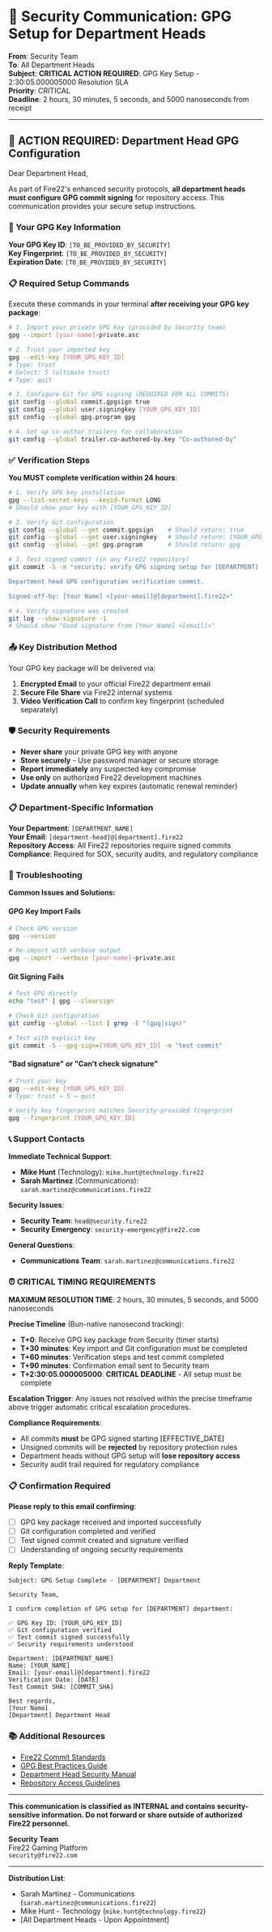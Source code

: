 # 📧 Security Communication: GPG Setup for Department Heads

**From**: Security Team  
**To**: All Department Heads  
**Subject**: **CRITICAL ACTION REQUIRED**: GPG Key Setup - 2:30:05.000005000 Resolution SLA  
**Priority**: CRITICAL  
**Deadline**: 2 hours, 30 minutes, 5 seconds, and 5000 nanoseconds from receipt

---

## 🚨 ACTION REQUIRED: Department Head GPG Configuration

Dear Department Head,

As part of Fire22's enhanced security protocols, **all department heads must configure GPG commit signing** for repository access. This communication provides your secure setup instructions.

### 🔐 Your GPG Key Information

**Your GPG Key ID**: `[TO_BE_PROVIDED_BY_SECURITY]`  
**Key Fingerprint**: `[TO_BE_PROVIDED_BY_SECURITY]`  
**Expiration Date**: `[TO_BE_PROVIDED_BY_SECURITY]`

### 📋 Required Setup Commands

Execute these commands in your terminal **after receiving your GPG key package**:

```bash
# 1. Import your private GPG key (provided by Security team)
gpg --import [your-name]-private.asc

# 2. Trust your imported key
gpg --edit-key [YOUR_GPG_KEY_ID]
# Type: trust
# Select: 5 (ultimate trust)
# Type: quit

# 3. Configure Git for GPG signing (REQUIRED FOR ALL COMMITS)
git config --global commit.gpgsign true
git config --global user.signingkey [YOUR_GPG_KEY_ID]
git config --global gpg.program gpg

# 4. Set up co-author trailers for collaboration
git config --global trailer.co-authored-by.key "Co-authored-by"
```

### ✅ Verification Steps

**You MUST complete verification within 24 hours**:

```bash
# 1. Verify GPG key installation
gpg --list-secret-keys --keyid-format LONG
# Should show your key with [YOUR_GPG_KEY_ID]

# 2. Verify Git configuration
git config --global --get commit.gpgsign    # Should return: true
git config --global --get user.signingkey   # Should return: [YOUR_GPG_KEY_ID]
git config --global --get gpg.program       # Should return: gpg

# 3. Test signed commit (in any Fire22 repository)
git commit -S -m "security: verify GPG signing setup for [DEPARTMENT]

Department head GPG configuration verification commit.

Signed-off-by: [Your Name] <[your-email]@[department].fire22>"

# 4. Verify signature was created
git log --show-signature -1
# Should show "Good signature from [Your Name] <[email]>"
```

### 📤 Key Distribution Method

Your GPG key package will be delivered via:

1. **Encrypted Email** to your official Fire22 department email
2. **Secure File Share** via Fire22 internal systems
3. **Video Verification Call** to confirm key fingerprint (scheduled separately)

### 🛡️ Security Requirements

- **Never share** your private GPG key with anyone
- **Store securely** - Use password manager or secure storage
- **Report immediately** any suspected key compromise
- **Use only** on authorized Fire22 development machines
- **Update annually** when key expires (automatic renewal reminder)

### 📋 Department-Specific Information

**Your Department**: `[DEPARTMENT_NAME]`  
**Your Email**: `[department-head]@[department].fire22`  
**Repository Access**: All Fire22 repositories require signed commits  
**Compliance**: Required for SOX, security audits, and regulatory compliance

### 🚨 Troubleshooting

**Common Issues and Solutions:**

#### GPG Key Import Fails
```bash
# Check GPG version
gpg --version

# Re-import with verbose output
gpg --import --verbose [your-name]-private.asc
```

#### Git Signing Fails
```bash
# Test GPG directly
echo "test" | gpg --clearsign

# Check Git configuration
git config --global --list | grep -E "(gpg|sign)"

# Test with explicit key
git commit -S --gpg-sign=[YOUR_GPG_KEY_ID] -m "test commit"
```

#### "Bad signature" or "Can't check signature"
```bash
# Trust your key
gpg --edit-key [YOUR_GPG_KEY_ID]
# Type: trust → 5 → quit

# Verify key fingerprint matches Security-provided fingerprint
gpg --fingerprint [YOUR_GPG_KEY_ID]
```

### 📞 Support Contacts

**Immediate Technical Support**:
- **Mike Hunt** (Technology): `mike.hunt@technology.fire22`
- **Sarah Martinez** (Communications): `sarah.martinez@communications.fire22`

**Security Issues**:
- **Security Team**: `head@security.fire22`
- **Security Emergency**: `security-emergency@fire22.com`

**General Questions**:
- **Communications Team**: `sarah.martinez@communications.fire22`

### ⏰ CRITICAL TIMING REQUIREMENTS

**MAXIMUM RESOLUTION TIME**: 2 hours, 30 minutes, 5 seconds, and 5000 nanoseconds

**Precise Timeline** (Bun-native nanosecond tracking):
- **T+0**: Receive GPG key package from Security (timer starts)
- **T+30 minutes**: Key import and Git configuration must be completed
- **T+60 minutes**: Verification steps and test commit completed  
- **T+90 minutes**: Confirmation email sent to Security team
- **T+2:30:05.000005000**: **CRITICAL DEADLINE** - All setup must be complete

**Escalation Trigger**: Any issues not resolved within the precise timeframe above trigger automatic critical escalation procedures.

**Compliance Requirements**:
- All commits **must** be GPG signed starting [EFFECTIVE_DATE]
- Unsigned commits will be **rejected** by repository protection rules
- Department heads without GPG setup will **lose repository access**
- Security audit trail required for regulatory compliance

### 📋 Confirmation Required

**Please reply to this email confirming**:
- [ ] GPG key package received and imported successfully
- [ ] Git configuration completed and verified
- [ ] Test signed commit created and signature verified
- [ ] Understanding of ongoing security requirements

**Reply Template**:
```
Subject: GPG Setup Complete - [DEPARTMENT] Department

Security Team,

I confirm completion of GPG setup for [DEPARTMENT] department:

✅ GPG Key ID: [YOUR_GPG_KEY_ID]
✅ Git configuration verified
✅ Test commit signed successfully
✅ Security requirements understood

Department: [DEPARTMENT_NAME]
Name: [YOUR_NAME]
Email: [your-email]@[department].fire22
Verification Date: [DATE]
Test Commit SHA: [COMMIT_SHA]

Best regards,
[Your Name]
[Department] Department Head
```

### 📚 Additional Resources

- [Fire22 Commit Standards](COMMIT_STANDARDS.md)
- [GPG Best Practices Guide](docs/security/gpg-best-practices.md)
- [Department Head Security Manual](docs/security/department-head-manual.md)
- [Repository Access Guidelines](docs/development/repository-access.md)

---

**This communication is classified as INTERNAL and contains security-sensitive information. Do not forward or share outside of authorized Fire22 personnel.**

**Security Team**  
Fire22 Gaming Platform  
`security@fire22.com`

---

**Distribution List**:
- Sarah Martinez - Communications (`sarah.martinez@communications.fire22`)
- Mike Hunt - Technology (`mike.hunt@technology.fire22`)
- [All Department Heads - Upon Appointment]